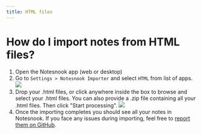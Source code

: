 ```yaml
---
title: HTML files
---
```


# How do I import notes from HTML files?

1. Open the Notesnook app (web or desktop)
2. Go to `Settings > Notesnook Importer` and select `HTML` from list of apps.
   ![](/static/html/1.png)
3. Drop your .html files, or click anywhere inside the box to browse and select your .html files. You can also provide a .zip file containing all your .html files. Then click "Start processing".
   ![](/static/html/2.png)
4. Once the importing completes you should see all your notes in Notesnook. If you face any issues during importing, feel free to [report them on GitHub](https://github.com/streetwriters/notesnook-importer).

